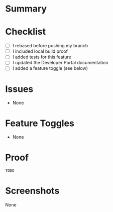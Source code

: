 # Summary

<!-- What was changed, and why? Provide as much context as possible. -->

# Checklist

- [ ] I rebased before pushing my branch
- [ ] I included local build proof
- [ ] I added tests for this feature
- [ ] I updated the Developer Portal documentation
- [ ] I added a feature toggle (see below)

# Issues

<!-- https://docs.github.com/en/issues/tracking-your-work-with-issues/linking-a-pull-request-to-an-issue -->

- None

# Feature Toggles

<!-- Environment variable? JSON file property? Do we need an infrastructure update? -->

- None

# Proof

<!-- Add build proof, i.e. the output from `npm run build` -->

```bash
TODO
```

# Screenshots

<!-- Replace with screenshots if appropriate. All UI changes should have screenshots. -->

None
